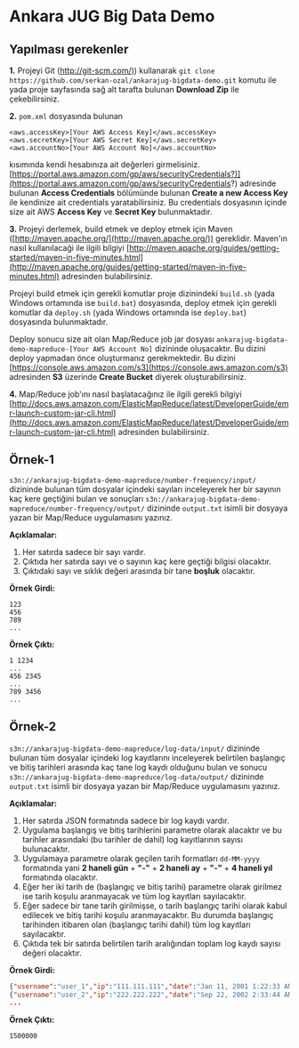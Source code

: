 Ankara JUG Big Data Demo
======================

Yapılması gerekenler
-----------

**1.** Projeyi Git ([http://git-scm.com/)](http://git-scm.com/)) kullanarak `git clone https://github.com/serkan-ozal/ankarajug-bigdata-demo.git` komutu ile yada proje sayfasında sağ alt tarafta bulunan **Download Zip** ile çekebilirsiniz. 

**2.** `pom.xml` dosyasında bulunan 

~~~
<aws.accessKey>[Your AWS Access Key]</aws.accessKey>
<aws.secretKey>[Your AWS Secret Key]</aws.secretKey>
<aws.accountNo>[Your AWS Account No]</aws.accountNo>
~~~

kısımında kendi hesabınıza ait değerleri girmelisiniz. [https://portal.aws.amazon.com/gp/aws/securityCredentials?)](https://portal.aws.amazon.com/gp/aws/securityCredentials?) adresinde bulunan **Access Credentials** bölümünde bulunan **Create a new Access Key** ile kendinize ait credentials yaratabilirsiniz. Bu credentials dosyasının içinde size ait AWS **Access Key** ve **Secret Key** bulunmaktadır.

**3.** Projeyi derlemek, build etmek ve deploy etmek için Maven ([http://maven.apache.org/](http://maven.apache.org/)) gereklidir. Maven'ın nasıl kullanılacaği ile ilgili bilgiyi [http://maven.apache.org/guides/getting-started/maven-in-five-minutes.html](http://maven.apache.org/guides/getting-started/maven-in-five-minutes.html) adresinden bulabilirsiniz.

Projeyi build etmek için gerekli komutlar proje dizinindeki `build.sh` (yada Windows ortamında ise `build.bat`) dosyasında, deploy etmek için gerekli komutlar da `deploy.sh` (yada Windows ortamında ise `deploy.bat`) dosyasında bulunmaktadır.

Deploy sonucu size ait olan Map/Reduce job jar dosyası `ankarajug-bigdata-demo-mapreduce-[Your AWS Account No]` dizininde oluşacaktır. Bu dizini deploy yapmadan önce oluşturmanız gerekmektedir. Bu dizini [https://console.aws.amazon.com/s3](https://console.aws.amazon.com/s3) adresinden **S3** üzerinde **Create Bucket** diyerek oluşturabilirsiniz.

**4.** Map/Reduce job'ını nasıl başlatacağınız ile ilgili gerekli bilgiyi [http://docs.aws.amazon.com/ElasticMapReduce/latest/DeveloperGuide/emr-launch-custom-jar-cli.html](http://docs.aws.amazon.com/ElasticMapReduce/latest/DeveloperGuide/emr-launch-custom-jar-cli.html) adresinden bulabilirsiniz.

Örnek-1
-----------
`s3n://ankarajug-bigdata-demo-mapreduce/number-frequency/input/` dizininde bulunan tüm dosyalar içindeki sayıları inceleyerek her bir sayının kaç kere geçtiğini bulan ve sonuçları `s3n://ankarajug-bigdata-demo-mapreduce/number-frequency/output/` dizininde `output.txt` isimli bir dosyaya yazan bir Map/Reduce uygulamasını yazınız. 



**Açıklamalar:**

1. Her satırda sadece bir sayı vardır. 
2. Çıktıda her satırda sayı ve o sayının kaç kere geçtiği bilgisi olacaktır. 
3. Çıktıdaki sayı ve sıklık değeri arasında bir tane **boşluk** olacaktır. 

**Örnek Girdi:**

~~~~ 
123
456
789
...
~~~~

**Örnek Çıktı:**

~~~
1 1234
...
456 2345
...
789 3456
...
~~~

Örnek-2
-----------
`s3n://ankarajug-bigdata-demo-mapreduce/log-data/input/` dizininde bulunan tüm dosyalar içindeki log kayıtlarını inceleyerek belirtilen başlangıç ve bitiş tarihleri arasında kaç tane log kaydı olduğunu bulan ve sonucu  `s3n://ankarajug-bigdata-demo-mapreduce/log-data/output/` dizininde `output.txt` isimli bir dosyaya yazan bir Map/Reduce uygulamasını yazınız. 

**Açıklamalar:**

1. Her satırda JSON formatında sadece bir log kaydı vardır. 
2. Uygulama başlangış ve bitiş tarihlerini parametre olarak alacaktır ve bu tarihler arasındaki (bu tarihler de dahil) log kayıtlarının sayısı bulunacaktır. 
3. Uygulamaya parametre olarak geçilen tarih formatları `dd-MM-yyyy` formatında yani **2 haneli gün** + **"-"** + **2 haneli ay** + **"-"** + **4 haneli yıl** formatında olacaktır.  
4. Eğer her iki tarih de (başlangıç ve bitiş tarihi) parametre olarak girilmez ise tarih koşulu aranmayacak ve tüm log kayıtları sayılacaktır.
5. Eğer sadece bir tane tarih girilmişse, o tarih başlangıç tarihi olarak kabul edilecek ve bitiş tarihi koşulu aranmayacaktır. Bu durumda başlangıç tarihinden itibaren olan (başlangıç tarihi dahil) tüm log kayıtları sayılacaktır.  
6. Çıktıda tek bir satırda belirtilen tarih aralığından toplam log kaydı sayısı değeri olacaktır.

**Örnek Girdi:**

~~~~ json
{"username":"user_1","ip":"111.111.111","date":"Jan 11, 2001 1:22:33 AM"}
{"username":"user_2","ip":"222.222.222","date":"Sep 22, 2002 2:33:44 AM"}
...
~~~~

**Örnek Çıktı:**

~~~
1500000
~~~
